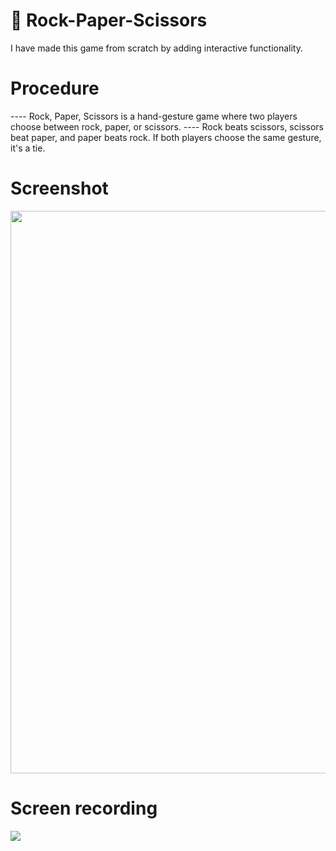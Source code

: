 # 🤖 Rock-Paper-Scissors
I have made this game from scratch  by adding  interactive functionality.

#     Procedure
---- Rock, Paper, Scissors is a hand-gesture game where two players choose between rock, paper, or scissors.
---- Rock beats scissors, scissors beat paper, and paper beats rock. If both players choose the same gesture, it's a tie.
  
# Screenshot   

<img src=".\src\Gameshot.PNG" width="900px">  
   
# Screen recording

<img src = ".\src\Screen Recording - Sep 5, 2024 (1).gif">
